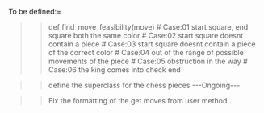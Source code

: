 To be defined:=

>> def find_move_feasibility(move)
    # Case:01  start square, end square both the same color
    # Case:02  start square doesnt contain a piece
    # Case:03  start square doesnt contain a piece of the correct color
    # Case:04  out of the range of possible movements of the piece
    # Case:05  obstruction in the way
    # Case:06  the king comes into check
  end

  >> define the superclass for the chess pieces
      ---Ongoing---

  

  >> Fix the formatting of the get moves from user method



